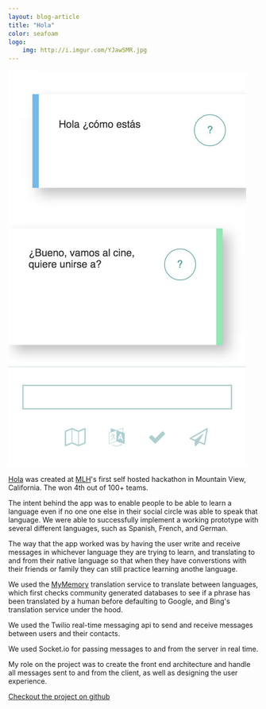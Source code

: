 ```yaml
---
layout: blog-article
title: "Hola"
color: seafoam
logo:
    img: http://i.imgur.com/YJawSMR.jpg
---
```


<img class="image--SM" src="/img/hola.jpg"/>

<a href="https://github.com/imdevan/hola" class="base--a">Hola</a> was created at <a href="http://mlh.io" class="base--a">MLH</a>'s first self hosted hackathon in Mountain View, California. The won 4th out of 100+ teams.

The intent behind the app was to enable people to be able to learn a language even if no one one else in their social circle was able to speak that language. We were able to successfully implement a working prototype with several different languages, such as Spanish, French, and German.

The way that the app worked was by having the user write and receive messages in
whichever language they are trying to learn, and translating to and from their
native language so that when they have converstions with their friends or family
they can still practice learning anothe language.

We used the [MyMemory](mymemory.translated.net) translation
service to translate between languages, which first checks community generated
databases to see if a phrase has been translated by a human before defaulting to
Google, and Bing's translation service under the hood.

We used the Twilio real-time messaging api to send and receive messages between
users and their contacts.

We used Socket.io for passing messages to and from the server in real time.

My role on the project was to create the front end architecture and handle all
messages sent to and from the client, as well as designing the user experience.

<div class="band--CENTERED">
    <a href="https://github.com/imdevan/hola" class="base--a">
        <span class="project--external-link">
            Checkout the project on github
        </span>
    </a>
</div>
